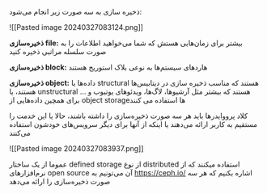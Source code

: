 ذخیره سازی به سه صورت زیر انجام می‌شود:

![[Pasted image 20240327083124.png]]

**ذخیره‌سازی file:** بیشتر برای زمان‌هایی هستش که شما می‌خواهید اطلاعات را به صورت سلسله مراتبی ذخیره کنید

**ذخیره‌سازی block:** هاردهای سیستم‌ها به نوعی بلاک استوریج هستند

**ذخیره‌سازی object:** داده‌ها یا structural هستند که مناسب ذخیره سازی در دیتابیس‌ها هستند، یا unstructural هستند که بیشتر مثل آرشیوها، لاگ‌ها، ویدئوهای یوتیوب و ... برای همچین داده‌هایی از object storageها استفاده می کنند

کلاد پرووایدرها باید هر سه صورت ذخیره‌سازی را داشته باشند، حالا یا این خدمت را مستقیم به کاربر ارائه می‌دهند یا اینکه از آنها برای دیگر سرویس‌های خودشون استفاده می‌کنند

![[Pasted image 20240327083937.png]]

عموما از یک ساختار defined storage از نوع distributed استفاده میکنند
که از نرم‌افزارهای open source آن می‌تونیم به https://ceph.io/ اشاره بکنیم که هر سه صورت ذخیره‌سازی را ارائه می‌دهد

